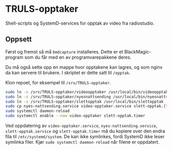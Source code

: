 # TRULS-opptaker
Shell-scripts og SystemD-services for opptak av video fra radiostudio.

## Oppsett

Først og fremst så må `bmdcapture` installeres. Dette er et BlackMagic-program
som du får med en av programvarepakkene deres.

Du må også sette opp en mappe hvor opptakene kan lagres, og som nginx da kan
servere til brukere. I skriptet er dette satt til `/opptak`.

Klon repoet, for eksempel til `/srv/TRULS-opptaker`.

```sh
sudo ln -s /srv/TRULS-opptaker/videoopptaker /usr/local/bin/videoopptaker
sudo ln -s /srv/TRULS-opptaker/nyesnattsending /usr/local/bin/nyesnattsending
sudo ln -s /srv/TRULS-opptaker/slettopptak /usr/local/bin/slettopptak
sudo cp nyes-nattsending.service video-opptaker.service slett-opptak.{timer,service} /etc/systemd/system
sudo systemctl daemon-reload
sudo systemctl enable --now video-opptaker slett-opptak.timer
```

Ved oppdatering av `video-opptaker.service`, `nyes-nattsending.service`,
`slett-opptak.service` og `slett-opptak.timer` må du kopiere over den endra fila
til `/etc/systemd/system`. De kan ikke symlinkes, fordi SystemD ikke leser
symlinka filer. Kjør `sudo systemctl daemon-reload` når filene er oppdatert.
